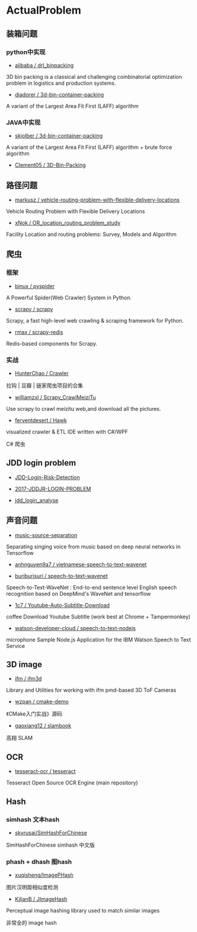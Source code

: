 # ActualProblem

## 装箱问题

### python中实现

* [alibaba / drl_binpacking](https://github.com/alibaba/drl_binpacking)

3D bin packing is a classical and challenging combinatorial optimization problem in logistics and production systems.

* [diadorer / 3d-bin-container-packing](https://github.com/diadorer/3d-bin-container-packing)

A variant of the Largest Area Fit First (LAFF) algorithm

### JAVA中实现

* [skjolber / 3d-bin-container-packing](https://github.com/skjolber/3d-bin-container-packing)

A variant of the Largest Area Fit First (LAFF) algorithm + brute force algorithm

* [Clement05 / 3D-Bin-Packing](https://github.com/Clement05/3D-Bin-Packing)


## 路径问题

* [markusz / vehicle-routing-problem-with-flexible-delivery-locations](https://github.com/markusz/vehicle-routing-problem-with-flexible-delivery-locations)

Vehicle Routing Problem with Flexible Delivery Locations

* [xNok / OR_location_routing_problem_study](https://github.com/xNok/OR_location_routing_problem_study)

Facility Location and routing problems: Survey, Models and Algorithm


## 爬虫

### 框架

* [binux / pyspider](https://github.com/binux/pyspider)

A Powerful Spider(Web Crawler) System in Python.

* [scrapy / scrapy](https://github.com/scrapy/scrapy)

Scrapy, a fast high-level web crawling & scraping framework for Python.

* [rmax / scrapy-redis](https://github.com/rmax/scrapy-redis)

Redis-based components for Scrapy.



### 实战

* [HunterChao / Crawler](https://github.com/HunterChao/Crawler)

拉钩 | 豆瓣 | 链家爬虫项目的合集


* [williamzxl / Scrapy_CrawlMeiziTu](https://github.com/williamzxl/Scrapy_CrawlMeiziTu)

Use scrapy to crawl meizitu web,and download all the pictures.

* [ferventdesert / Hawk](https://github.com/ferventdesert/Hawk)

visualized crawler & ETL IDE written with C#/WPF

 C# 爬虫



## JDD login problem

* [JDD-Login-Risk-Detection](https://github.com/SSSSQD/JDD-Login-Risk-Detection) 

* [2017-JDDJR-LOGIN-PROBLEM](https://github.com/chandlervan/2017-JDDJR-LOGIN-PROBLEM) 

* [jdd_login_analyse](https://github.com/ZJUzxf/jdd_login_analyse) 



## 声音问题
 
* [music-source-separation](https://github.com/andabi/music-source-separation) 

Separating singing voice from music based on deep neural networks in Tensorflow

* [anhnguyen9a7 / vietnamese-speech-to-text-wavenet](https://github.com/anhnguyen9a7/vietnamese-speech-to-text-wavenet)

* [buriburisuri / speech-to-text-wavenet](https://github.com/buriburisuri/speech-to-text-wavenet)

Speech-to-Text-WaveNet : End-to-end sentence level English speech recognition based on DeepMind's WaveNet and tensorflow

* [1c7 / Youtube-Auto-Subtitle-Download](https://github.com/1c7/Youtube-Auto-Subtitle-Download)

coffee Download Youtube Subtitle (work best at Chrome + Tampermonkey)

* [watson-developer-cloud / speech-to-text-nodejs](https://github.com/watson-developer-cloud/speech-to-text-nodejs)

microphone Sample Node.js Application for the IBM Watson Speech to Text Service

## 3D image

* [ifm / ifm3d](https://github.com/ifm/ifm3d)

Library and Utilities for working with ifm pmd-based 3D ToF Cameras

* [wzpan / cmake-demo](https://github.com/wzpan/cmake-demo)

《CMake入门实战》源码

* [gaoxiang12 / slambook](https://github.com/gaoxiang12/slambook)

高翔 SLAM

## OCR

* [tesseract-ocr / tesseract](https://github.com/tesseract-ocr/tesseract)

Tesseract Open Source OCR Engine (main repository)

## Hash

### simhash 文本hash

* [skyrusai/SimHashForChinese](https://github.com/skyrusai/SimHashForChinese)

SimHashForChinese simhash 中文版

### phash + dhash 图hash

* [xuqisheng/ImagePHash](https://github.com/xuqisheng/ImagePHash)

图片汉明距相似度检测

* [KilianB / JImageHash](https://github.com/KilianB/JImageHash)

Perceptual image hashing library used to match similar images

非常全的 image hash